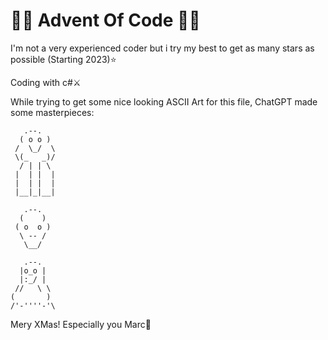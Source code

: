 <h1>🎄✨ Advent Of Code 🌟🎅 </h1>
I'm not a very experienced coder but i try my best to get as many stars as possible (Starting 2023)⭐️

Coding with c#⚔️


While trying to get some nice looking ASCII Art for this file, ChatGPT made some masterpieces:

```plaintext
   .--.
  ( o o )
 /  \_/  \
 \(_   _)/
  / | | \
 |  | |  |
 |  | |  |
 |__|_|__|

   .--.
  (    )
 ( o  o )
  \ -- /
   \__/

   .--.
  |o_o |
  |:_/ |
 //   \ \
(       )
/'-''''-'\ 
```
Mery XMas! Especially you Marc🎄
